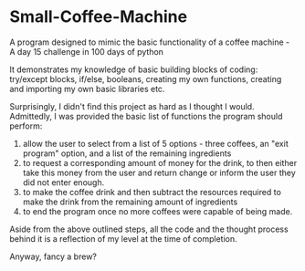 # Small-Coffee-Machine
A program designed to mimic the basic functionality of a coffee machine -  A day 15 challenge in 100 days of python

It demonstrates my knowledge of basic building blocks of coding: try/except blocks, if/else, booleans, creating my own functions, creating and importing my own basic libraries etc.

Surprisingly, I didn't find this project as hard as I thought I would. Admittedly, I was provided the basic list of functions the program should perform:
1) allow the user to select from a list of 5 options - three coffees, an "exit program" option, and a list of the remaining ingredients
2) to request a corresponding amount of money for the drink, to then either take this money from the user and return change or inform the user they did not enter enough.
3) to make the coffee drink and then subtract the resources required to make the drink from the remaining amount of ingredients 
4) to end the program once no more coffees were capable of being made.

Aside from the above outlined steps, all the code and the thought process behind it is a reflection of my level at the time of completion.

Anyway, fancy a brew?

